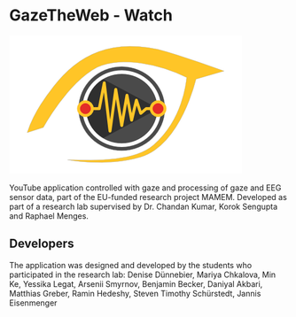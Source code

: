 # GazeTheWeb - Watch

![Logo](media/Logo.png)

YouTube application controlled with gaze and processing of gaze and EEG sensor data, part of the EU-funded research project MAMEM. Developed as part of a research lab supervised by Dr. Chandan Kumar, Korok Sengupta and Raphael Menges.

## Developers
The application was designed and developed by the students who participated in the research lab:
Denise Dünnebier, Mariya Chkalova, Min Ke, Yessika Legat, Arsenii Smyrnov, Benjamin Becker, Daniyal Akbari, Matthias Greber, Ramin Hedeshy, Steven Timothy Schürstedt, Jannis Eisenmenger